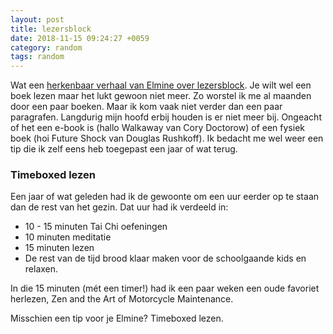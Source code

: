 ```yaml
---
layout: post
title: lezersblock
date: 2018-11-15 09:24:27 +0059
category: random
tags: random
---
```


Wat een [herkenbaar verhaal van Elmine over lezersblock](http://storymin.es/2018/11/lezersblock-je-weet-wel-als-het-lezen-van-een-boek-je-niet-meer-lukt/). Je wilt wel een boek lezen maar het lukt gewoon niet meer. Zo worstel ik me al maanden door een paar boeken. Maar ik kom vaak niet verder dan een paar paragrafen. Langdurig mijn hoofd erbij houden is er niet meer bij. Ongeacht of het een e-book is (hallo Walkaway van Cory Doctorow) of een fysiek boek (hoi Future Shock van Douglas Rushkoff). 
Ik bedacht me wel weer een tip die ik zelf eens heb toegepast een jaar of wat terug. 

### Timeboxed lezen
Een jaar of wat geleden had ik de gewoonte om een uur eerder op te staan dan de rest van het gezin. Dat uur had ik verdeeld in:

* 10 - 15 minuten Tai Chi oefeningen
* 10 minuten meditatie
* 15 minuten lezen
* De rest van de tijd brood klaar maken voor de schoolgaande kids en relaxen. 

In die 15 minuten (mét een timer!) had ik een paar weken een oude favoriet herlezen, Zen and the Art of Motorcycle Maintenance. 

Misschien een tip voor je Elmine? Timeboxed lezen. 

